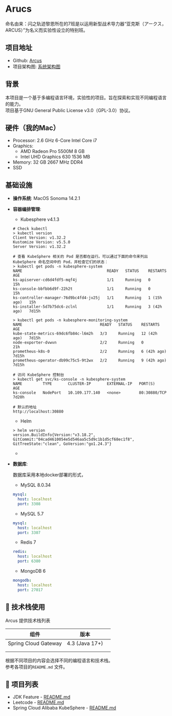 # Arucs
命名由来：闪之轨迹黎恩所在的7班是以运用新型战术导力器“亚克斯（アークス，ARCUS）”为名义而实验性设立的特别班。



## 项目地址

- Github: [Arcus](https://github.com/Redlotus794/Arucs)
- 项目架构图: [系统架构图](https://www.processon.com/diagraming/6847bf19590f390f1b036cc1)



## 背景

本项目是一个基于多编程语言环境，实验性的项目。旨在探索和实现不同编程语言的能力。  
项目基于GNU General Public License v3.0（GPL-3.0）协议。  



## 硬件（我的Mac）

- Processor: 2.6 GHz 6-Core Intel Core i7
- Graphics: 
  - AMD Radeon Pro 5500M 8 GB
  - Intel UHD Graphics 630 1536 MB
- Memory: 32 GB 2667 MHz DDR4
- SSD



## 基础设施

- **操作系统**: MacOS Sonoma 14.2.1

- **容器编排管理**: 

  - Kubesphere v4.1.3

  ```shell
  # Check kubectl
  > kubectl version
  Client Version: v1.32.2
  Kustomize Version: v5.5.0
  Server Version: v1.32.2
  
  # 查看 KubeSphere 相关的 Pod 是否都在运行。可以通过下面的命令来列出 KubeSphere 命名空间中的 Pod，并检查它们的状态：
  > kubectl get pods -n kubesphere-system
  NAME                                     READY   STATUS    RESTARTS      AGE
  ks-apiserver-cd6d4fdf5-mqf4j             1/1     Running   0             15h
  ks-console-bbfbb6d9f-22h2t               1/1     Running   0             15h
  ks-controller-manager-76d9bc4fd4-jv25j   1/1     Running   1 (15h ago)   15h
  ks-installer-5d7b75dc6-zclnl             1/1     Running   3 (42h ago)   7d15h
  
  > kubectl get pods -n kubesphere-monitoring-system
  NAME                                  READY   STATUS    RESTARTS       AGE
  kube-state-metrics-69dc6fb84c-l6m2h   3/3     Running   12 (42h ago)   7d15h
  node-exporter-dvwvn                   2/2     Running   0              21h
  prometheus-k8s-0                      2/2     Running   6 (42h ago)    7d15h
  prometheus-operator-db99c75c5-9t2wx   2/2     Running   9 (42h ago)    7d15h
  
  # 访问 KubeSphere 控制台
  > kubectl get svc/ks-console -n kubesphere-system
  NAME         TYPE       CLUSTER-IP       EXTERNAL-IP   PORT(S)        AGE
  ks-console   NodePort   10.109.177.140   <none>        80:30880/TCP   7d20h
  
  # 默认的地址
  http://localhost:30880
  ```

  - Helm 

  ```shell
  > helm version
  version.BuildInfo{Version:"v3.18.2", GitCommit:"04cad4610054e5d546aa5c5d9c1b1d5cf68ec1f8", GitTreeState:"clean", GoVersion:"go1.24.3"}
  ```

  - 

  

- **数据库**: 

  数据库采用本地docker部署的形式，

  - MySQL 8.0.34 
  ```yaml
  mysql:
  	host: localhost
  	port: 3308
  ```

  - MySQL 5.7

  ```yaml
  mysql:
  	host: localhost
  	port: 3307
  ```

  - Redis 7

  ```yaml
  redis: 
  	host: localhost
  	port: 6380
  ```

  - MongoDB 6

  ```yaml
  mongodb:
  	host: localhost
  	port: 27017
  ```

  

## 🧩 技术栈使用

Arcus 提供技术栈列表

| 组件                 | 版本           |      |
| -------------------- | -------------- | ---- |
| Spring Cloud Gateway | 4.3 (Java 17+) |      |
|                      |                |      |
|                      |                |      |

根据不同项目的内容会选择不同的编程语言和技术栈。  
参考各项目的`README.md` 文件。



## 🚀 项目列表

- JDK Feature - [README.md](jdk-features/README.md)
- Leetcode - [README.md](leetcode/README.md)
- Spring Cloud Alibaba KubeSphere - [README.md](spring-cloud-alibaba-kubesphere/README.md)